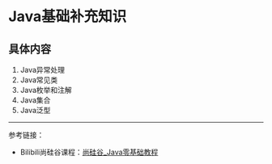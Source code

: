 # Java基础补充知识

## 具体内容

1. Java异常处理
2. Java常见类
3. Java枚举和注解
4. Java集合
5. Java泛型

---

参考链接：

- Bilibili尚硅谷课程：[尚硅谷_Java零基础教程](https://www.bilibili.com/video/BV1Kb411W75N?p=406)